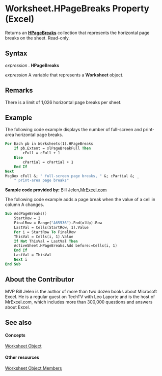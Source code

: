 
# Worksheet.HPageBreaks Property (Excel)

Returns an  **[HPageBreaks](087106a7-ded7-d672-095d-98e7012fa440.md)** collection that represents the horizontal page breaks on the sheet. Read-only.


## Syntax

 _expression_ . **HPageBreaks**

 _expression_ A variable that represents a **Worksheet** object.


## Remarks

There is a limit of 1,026 horizontal page breaks per sheet.


## Example

The following code example displays the number of full-screen and print-area horizontal page breaks.


```vb
For Each pb in Worksheets(1).HPageBreaks 
    If pb.Extent = xlPageBreakFull Then 
        cFull = cFull + 1 
    Else 
        cPartial = cPartial + 1 
    End If 
Next 
MsgBox cFull &; " full-screen page breaks, " &; cPartial &; _ 
    " print-area page breaks"
```



 **Sample code provided by:** Bill Jelen,[MrExcel.com](http://www.mrexcel.com/)

The following code example adds a page break when the value of a cell in column A changes.




```vb
Sub AddPageBreaks() 
    StartRow = 2 
    FinalRow = Range("A65536").End(xlUp).Row 
    LastVal = Cells(StartRow, 1).Value 
    For i = StartRow To FinalRow 
    ThisVal = Cells(i, 1).Value 
    If Not ThisVal = LastVal Then 
    ActiveSheet.HPageBreaks.Add before:=Cells(i, 1) 
    End If 
    LastVal = ThisVal 
    Next i 
End Sub
```


## About the Contributor
<a name="AboutContributor"> </a>

MVP Bill Jelen is the author of more than two dozen books about Microsoft Excel. He is a regular guest on TechTV with Leo Laporte and is the host of MrExcel.com, which includes more than 300,000 questions and answers about Excel. 


## See also
<a name="AboutContributor"> </a>


#### Concepts


[Worksheet Object](182b705e-854a-81cc-a4b0-59b942de55ae.md)
#### Other resources


[Worksheet Object Members](f8c1afea-1a1c-f5e4-37e3-52c434c8c157.md)

